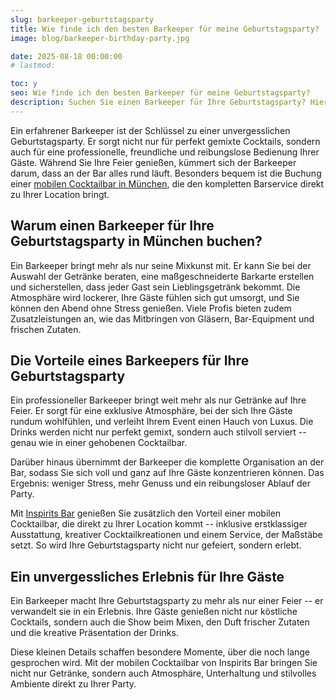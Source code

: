 ```yaml
---
slug: barkeeper-geburtstagsparty
title: Wie finde ich den besten Barkeeper für meine Geburtstagsparty?
image: blog/barkeeper-birthday-party.jpg

date: 2025-08-18 00:00:00
# lastmod: 

toc: y
seo: Wie finde ich den besten Barkeeper für meine Geburtstagsparty?
description: Suchen Sie einen Barkeeper für Ihre Geburtstagsparty? Hier finden Sie Buchungstipps &amp; die mobile Cocktailbar in München mit Inspirits Bar.
---
```

Ein erfahrener Barkeeper ist der Schlüssel zu einer unvergesslichen Geburtstagsparty. Er sorgt nicht nur für perfekt gemixte Cocktails, sondern auch für eine professionelle, freundliche und reibungslose Bedienung Ihrer Gäste. Während Sie Ihre Feier genießen, kümmert sich der Barkeeper darum, dass an der Bar alles rund läuft. Besonders bequem ist die Buchung einer [mobilen Cocktailbar in München](/service/mobile-bar-munchen/), die den kompletten Barservice direkt zu Ihrer Location bringt.

## Warum einen Barkeeper für Ihre Geburtstagsparty in München buchen?

Ein Barkeeper bringt mehr als nur seine Mixkunst mit. Er kann Sie bei der Auswahl der Getränke beraten, eine maßgeschneiderte Barkarte erstellen und sicherstellen, dass jeder Gast sein Lieblingsgetränk bekommt. Die Atmosphäre wird lockerer, Ihre Gäste fühlen sich gut umsorgt, und Sie können den Abend ohne Stress genießen. Viele Profis bieten zudem Zusatzleistungen an, wie das Mitbringen von Gläsern, Bar-Equipment und frischen Zutaten.

## Die Vorteile eines Barkeepers für Ihre Geburtstagsparty

Ein professioneller Barkeeper bringt weit mehr als nur Getränke auf Ihre Feier. Er sorgt für eine exklusive Atmosphäre, bei der sich Ihre Gäste rundum wohlfühlen, und verleiht Ihrem Event einen Hauch von Luxus. Die Drinks werden nicht nur perfekt gemixt, sondern auch stilvoll serviert -- genau wie in einer gehobenen Cocktailbar.

Darüber hinaus übernimmt der Barkeeper die komplette Organisation an der Bar, sodass Sie sich voll und ganz auf Ihre Gäste konzentrieren können. Das Ergebnis: weniger Stress, mehr Genuss und ein reibungsloser Ablauf der Party.

Mit [Inspirits Bar](/) genießen Sie zusätzlich den Vorteil einer mobilen Cocktailbar, die direkt zu Ihrer Location kommt -- inklusive erstklassiger Ausstattung, kreativer Cocktailkreationen und einem Service, der Maßstäbe setzt. So wird Ihre Geburtstagsparty nicht nur gefeiert, sondern erlebt.

## Ein unvergessliches Erlebnis für Ihre Gäste

Ein Barkeeper macht Ihre Geburtstagsparty zu mehr als nur einer Feier -- er verwandelt sie in ein Erlebnis. Ihre Gäste genießen nicht nur köstliche Cocktails, sondern auch die Show beim Mixen, den Duft frischer Zutaten und die kreative Präsentation der Drinks.

Diese kleinen Details schaffen besondere Momente, über die noch lange gesprochen wird. Mit der mobilen Cocktailbar von Inspirits Bar bringen Sie nicht nur Getränke, sondern auch Atmosphäre, Unterhaltung und stilvolles Ambiente direkt zu Ihrer Party.

